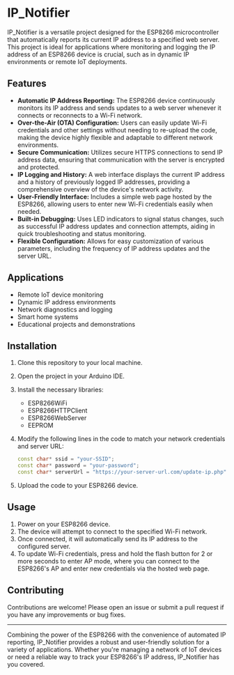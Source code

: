 # IP_Notifier

IP_Notifier is a versatile project designed for the ESP8266 microcontroller that automatically reports its current IP address to a specified web server. This project is ideal for applications where monitoring and logging the IP address of an ESP8266 device is crucial, such as in dynamic IP environments or remote IoT deployments.

## Features

- **Automatic IP Address Reporting:** The ESP8266 device continuously monitors its IP address and sends updates to a web server whenever it connects or reconnects to a Wi-Fi network.
- **Over-the-Air (OTA) Configuration:** Users can easily update Wi-Fi credentials and other settings without needing to re-upload the code, making the device highly flexible and adaptable to different network environments.
- **Secure Communication:** Utilizes secure HTTPS connections to send IP address data, ensuring that communication with the server is encrypted and protected.
- **IP Logging and History:** A web interface displays the current IP address and a history of previously logged IP addresses, providing a comprehensive overview of the device's network activity.
- **User-Friendly Interface:** Includes a simple web page hosted by the ESP8266, allowing users to enter new Wi-Fi credentials easily when needed.
- **Built-in Debugging:** Uses LED indicators to signal status changes, such as successful IP address updates and connection attempts, aiding in quick troubleshooting and status monitoring.
- **Flexible Configuration:** Allows for easy customization of various parameters, including the frequency of IP address updates and the server URL.

## Applications

- Remote IoT device monitoring
- Dynamic IP address environments
- Network diagnostics and logging
- Smart home systems
- Educational projects and demonstrations

## Installation

1. Clone this repository to your local machine.
2. Open the project in your Arduino IDE.
3. Install the necessary libraries:
    - ESP8266WiFi
    - ESP8266HTTPClient
    - ESP8266WebServer
    - EEPROM

4. Modify the following lines in the code to match your network credentials and server URL:

    ```cpp
    const char* ssid = "your-SSID";
    const char* password = "your-password";
    const char* serverUrl = "https://your-server-url.com/update-ip.php";
    ```

5. Upload the code to your ESP8266 device.

## Usage

1. Power on your ESP8266 device.
2. The device will attempt to connect to the specified Wi-Fi network.
3. Once connected, it will automatically send its IP address to the configured server.
4. To update Wi-Fi credentials, press and hold the flash button for 2 or more seconds to enter AP mode, where you can connect to the ESP8266's AP and enter new credentials via the hosted web page.

## Contributing

Contributions are welcome! Please open an issue or submit a pull request if you have any improvements or bug fixes.

---

Combining the power of the ESP8266 with the convenience of automated IP reporting, IP_Notifier provides a robust and user-friendly solution for a variety of applications. Whether you're managing a network of IoT devices or need a reliable way to track your ESP8266's IP address, IP_Notifier has you covered.
